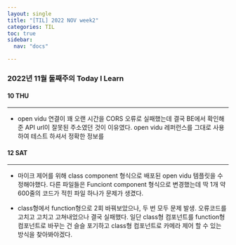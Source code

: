 ```yaml
---
layout: single
title: "[TIL] 2022 NOV week2"
categories: TIL
toc: true
sidebar:
  nav: "docs"

---
```


### 2022년 11월 둘째주의 Today I Learn

#### 10 THU

---

- open vidu 연결이 꽤 오랜 시간을 CORS 오류로 실패했는데 결국 BE에서 확인해준 API url이 잘못된 주소였던 것이 이유였다. open vidu 레퍼런스를 그대로 사용하여 테스트 하셔서 정확한 정보를 



#### 12 SAT

---

- 마이크 제어를 위해 class component 형식으로 배포된 open vidu 템플릿을 수정해야했다. 다른 파일들은 Funciont component 형식으로 변경했는데 딱 1개 약 600줄의 코드가 적힌 파일 하나가 문제가 생겼다.

- class형에서 function형으로 2회 바꿔보았으나, 두 번 모두 문제 발생. 오류코드를 고치고 고치고 고쳐내었으나 결국 실패했다. 일단 class형 컴포넌트를 function형 컴포넌트로 바꾸는 건 슬슬 포기하고 class형 컴포넌트로 카메라 제어 할 수 있는 방식을 찾아봐야겠다.

  